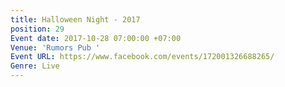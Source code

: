 ```yaml
---
title: Halloween Night - 2017
position: 29
Event date: 2017-10-28 07:00:00 +07:00
Venue: 'Rumors Pub '
Event URL: https://www.facebook.com/events/172001326688265/
Genre: Live
---
```


